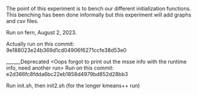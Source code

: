 The point of this experiment is to bench our different initialization functions. This benching has been done informally but this experiment will add graphs and csv files. 

Run on fern, August 2, 2023.


Actually run on this commit:
9e188023e24b369d1cd04906f6271ccfe38d53e0


______Deprecated <Oops forgot to print out the msse info 
with the runtime info, need another run>
Run on this commit:
e2d366fc8fdda6bc22eb1858d4979bd852d28bb3 

Run init.sh, then init2.sh (for the longer kmeans++ run)



